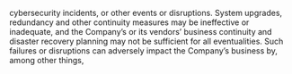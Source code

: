 cybersecurity  incidents,  or  other  events  or  disruptions.  System  upgrades,  redundancy  and  other  continuity  measures  may  be
ineffective  or  inadequate,  and  the  Company’s  or  its  vendors’  business  continuity  and  disaster  recovery  planning  may  not  be
sufficient for all eventualities. Such failures or disruptions can adversely impact the Company’s business by, among other things,